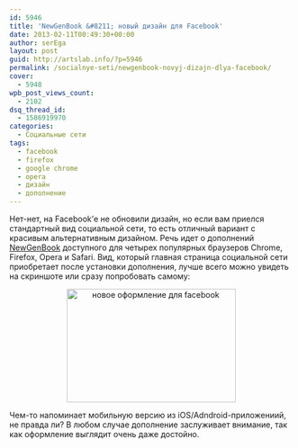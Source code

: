 ```yaml
---
id: 5946
title: 'NewGenBook &#8211; новый дизайн для Facebook'
date: 2013-02-11T00:49:30+00:00
author: serEga
layout: post
guid: http://artslab.info/?p=5946
permalink: /socialnye-seti/newgenbook-novyj-dizajn-dlya-facebook/
cover:
  - 5948
wpb_post_views_count:
  - 2102
dsq_thread_id:
  - 1586919970
categories:
  - Социальные сети
tags:
  - facebook
  - firefox
  - google chrome
  - opera
  - дизайн
  - дополнение
---
```

Нет-нет, на Facebook&#8217;е не обновили дизайн, но если вам приелся стандартный вид социальной сети, то есть отличный вариант с красивым альтернативным дизайном. Речь идет о дополнений [NewGenBook](http://thinqtek.com/newgenbook/) доступного для четырех популярных браузеров Chrome, Firefox, Opera и Safari. Вид, который главная страница социальной сети приобретает после установки дополнения, лучше всего можно увидеть на скриншоте или сразу попробовать самому:

<center>
  <a href="http://img.artslab.info/facebook_new_design.jpg"><img src="http://img.artslab.info/facebook_new_design-300x202.jpg" alt="новое оформление для facebook" title="facebook_new_design" width="300" height="202" class="aligncenter size-medium wp-image-5947" srcset="http://img.artslab.info/facebook_new_design-300x202.jpg 300w, http://img.artslab.info/facebook_new_design.jpg 689w" sizes="(max-width: 300px) 100vw, 300px" /></a>
</center>

Чем-то напоминает мобильную версию из iOS/Adndroid-приложениий, не правда ли? В любом случае дополнение заслуживает внимание, так как оформление выглядит очень даже достойно.
